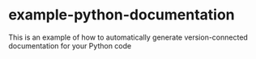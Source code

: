 # example-python-documentation
This is an example of how to automatically generate version-connected documentation for your Python code
